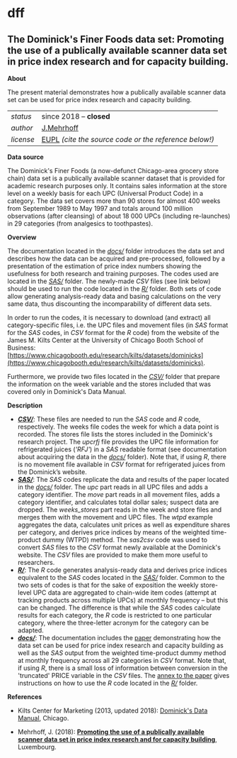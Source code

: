 dff
===

The Dominick's Finer Foods data set: 
Promoting the use of a publically available scanner data set in price index research and for capacity building.
---

**About**

The present material demonstrates how a publically available scanner data set can be used for price index research 
and capacity building.

<table align="center">
    <tr> <td align="left"><i>status</i></td> <td align="left">since 2018 &ndash; <b>closed</b></td></tr> 
    <tr> <td align="left"><i>author</i></td> <td align="left"> <a href="mailto:jens.mehrhoff@bundesbank.de">J.Mehrhoff</a></td> </tr> 
    <tr> <td align="left"><i>license</i></td> <td align="left"><a href="https://joinup.ec.europa.eu/sites/default/files/eupl1.1.-licence-en_0.pdfEUPL">EUPL</a> <i>(cite the source code or the reference below!)</i></td> </tr> 
</table>

**<a name="Data_source"></a>Data source**

The Dominick's Finer Foods (a now-defunct Chicago-area grocery store chain) data set is a publically available 
scanner dataset that is provided for academic research purposes only. It contains sales information at the store 
level on a weekly basis for each UPC (Universal Product Code) in a category. 
The data set covers more than 90 stores for almost 400 weeks from September 1989 to May 1997 and totals around 
100 million observations (after cleansing) of about 18 000 UPCs (including re-launches) in 29 categories (from 
analgesics to toothpastes).

**<a name="Overview"></a>Overview**

The documentation located in the [_docs/_](docs) folder introduces the data set and describes how the data can be acquired 
and pre-processed, followed by a presentation of the estimation of price index numbers showing the usefulness for 
both research and training purposes. The codes used are located in the [_SAS/_](SAS) folder. The newly-made _CSV_ files 
(see link below) should be used to run the code located in the [_R/_](R) folder. Both sets of code allow generating 
analysis-ready data and basing calculations on the very same data, thus discounting the incomparability of different 
data sets.

In order to run the codes, it is necessary to download (and extract) all category-specific files, i.e. the UPC files 
and movement files (in _SAS_ format for the _SAS_ codes, in _CSV_ format for the _R_ code) from the website of the 
James M. Kilts Center at the University of Chicago Booth School of Business:
[https://www.chicagobooth.edu/research/kilts/datasets/dominicks](https://www.chicagobooth.edu/research/kilts/datasets/dominicks).

Furthermore, we provide two files located in the [_CSV/_](CSV) folder that prepare the information on the week variable 
and the stores included that was covered only in Dominick's Data Manual.

**<a name="Description"></a>Description**

* [**_CSV/_**](CSV): These files are needed to run the _SAS_ code and _R_ code, respectively.
The weeks file codes the week for which a data point is recorded. The stores file lists the stores included 
in the Dominick's research project.
The _upcrfj_ file provides the UPC file information for refrigerated juices (_'RFJ'_) in a _SAS_ readable format 
(see documentation about acquiring the data in the [_docs/_](docs) folder). Note that, if using _R_, there is no 
movement file available in _CSV_ format for refrigerated juices from the Dominick’s website.
* [**_SAS/_**](SAS): The _SAS_ codes replicate the data and results of the paper located in the [_docs/_](docs) folder.
The _upc_ part reads in all UPC files and adds a category identifier. The _move_ part reads in all movement files, 
adds a category identifier, and calculates total dollar sales; suspect data are dropped. The _weeks_stores_ part 
reads in the week and store files and merges them with the movement and UPC files. The _wtpd_ example aggregates 
the data, calculates unit prices as well as expenditure shares per category, and derives price indices by means 
of the weighted time-product dummy (WTPD) method.
The _sas2csv_ code was used to convert _SAS_ files to the _CSV_ format newly available at the Dominick's website. The 
_CSV_ files are provided to make them more useful to researchers.
* [**_R/_**](R): The _R_ code generates analysis-ready data and derives price indices equivalent to the _SAS_ codes 
located in the [_SAS/_](SAS) folder. Common to the two sets of codes is that for the sake of exposition the weekly 
store-level UPC data are aggregated to chain-wide item codes (attempt at tracking products across multiple UPCs) at 
monthly frequency – but this can be changed. The difference is that while the _SAS_ codes calculate results for each 
category, the _R_ code is restricted to one particular category, where the three-letter acronym for the category can 
be adapted.
* [**_docs/_**](docs): The documentation includes the [paper](docs/dff.pdf) demonstrating how the data set can be used for price 
index research and capacity building as well as the _SAS_ output from the weighted time-product dummy method at monthly 
frequency across all 29 categories in _CSV_ format. Note that, if using _R_, there is a small loss of information between 
conversion in the 'truncated' PRICE variable in the _CSV_ files.
The [annex to the paper](docs/dff_r.pdf) gives instructions on how to use the _R_ code located in the [_R/_](R) folder.

**<a name="References"></a>References** 

* Kilts Center for Marketing (2013, updated 2018): [Dominick's Data Manual](https://www.chicagobooth.edu/-/media/enterprise/centers/kilts/datasets/dominicks-dataset/dominicks-manual-and-codebook_kiltscenter.aspx), Chicago.

* Mehrhoff, J. (2018): [**Promoting the use of a publically available scanner data set in price index research and for 
capacity building**](docs/dff.pdf), Luxembourg.

